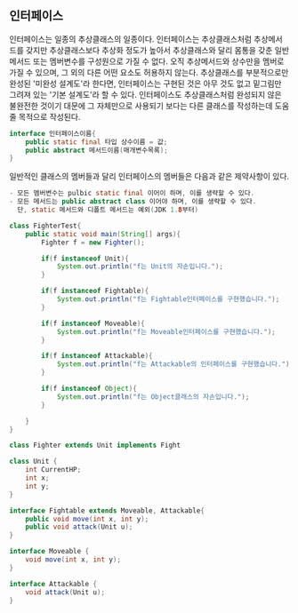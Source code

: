 ## 인터페이스
인터페이스는 일종의 추상클래스의 일종이다. 인터페이스는 추상클래스처럼 추상메서드를 갖지만 추상클래스보다 추상화 정도가 높아서 추상클래스와 달리 몸통을 갖춘 일반 메서드 또는 멤버변수를 구성원으로 가질 수 없다. 오직 추상메서드와 상수만을 멤버로 가질 수 있으며, 그 외의 다른 어떤 요소도 허용하지 않는다.
추상클래스를 부분적으로만 완성된 '미완성 설계도'라 한다면, 인터페이스는 구현된 것은 아무 것도 없고 밑그림만 그려져 있는 '기본 설계도'라 할 수 있다.
인터페이스도 추상클래스처럼 완성되지 않은 불완전한 것이기 대문에 그 자체만으로 사용되기 보다는 다른 클래스를 작성하는데 도움 줄 목적으로 작성된다.

```java
interface 인터페이스이름{
    public static final 타입 상수이름 = 값;
    public abstract 메서드이름(매개변수목록);
}
```

일반적인 클래스의 멤버들과 달리 인터페이스의 멤버들은 다음과 같은 제약사항이 있다.
```java
- 모든 멤버변수는 pulbic static final 이어이 하며, 이를 생략할 수 있다.
- 모든 메서드는 public abstract class 이어야 하며, 이를 생략할 수 있다.
  단, static 메서드와 디폴트 메서드는 예외(JDK 1.8부터)
```


```java
class FighterTest{
    public static void main(String[] args){
        Fighter f = new Fighter();

        if(f instanceof Unit){
            System.out.println("f는 Unit의 자손입니다.");
        }

        if(f instanceof Fightable){
            System.out.println("f는 Fightable인터페이스를 구현했습니다.");
        }

        if(f instanceof Moveable){
            System.out.println("f는 Moveable인터페이스를 구현했습니다.");
        }

        if(f instanceof Attackable){
            System.out.println("f는 Attackable의 인터페이스를 구현했습니다.");
        }

        if(f instanceof Object){
            System.out.println("f는 Object클래스의 자손입니다.");
        }

    }
}

class Fighter extends Unit implements Fight

class Unit {
    int CurrentHP;
    int x;
    int y;
}

interface Fightable extends Moveable, Attackable{
    public void move(int x, int y);
    public void attack(Unit u);
}

interface Moveable {
    void move(int x, int y);
}

interface Attackable {
    void attack(Unit u);
}
```

